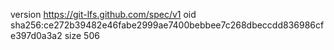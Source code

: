 version https://git-lfs.github.com/spec/v1
oid sha256:ce272b39482e46fabe2999ae7400bebbee7c268dbeccdd836986cfe397d0a3a2
size 506
